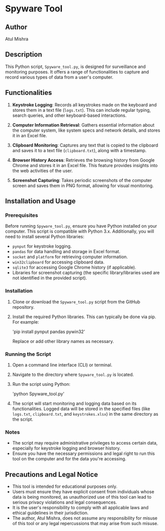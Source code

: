 # Spyware Tool

## Author
Atul Mishra

## Description
This Python script, `Spyware_tool.py`, is designed for surveillance and monitoring purposes. It offers a range of functionalities to capture and record various types of data from a user's computer.

## Functionalities
1. **Keystroke Logging**: Records all keystrokes made on the keyboard and stores them in a text file (`logs.txt`). This can include regular typing, search queries, and other keyboard-based interactions.

2. **Computer Information Retrieval**: Gathers essential information about the computer system, like system specs and network details, and stores it in an Excel file.

3. **Clipboard Monitoring**: Captures any text that is copied to the clipboard and saves it to a text file (`clipboard.txt`), along with a timestamp.

4. **Browser History Access**: Retrieves the browsing history from Google Chrome and stores it in an Excel file. This feature provides insights into the web activities of the user.

5. **Screenshot Capturing**: Takes periodic screenshots of the computer screen and saves them in PNG format, allowing for visual monitoring.

## Installation and Usage

### Prerequisites
Before running `Spyware_tool.py`, ensure you have Python installed on your computer. This script is compatible with Python 3.x. Additionally, you will need to install several Python libraries:

- `pynput` for keystroke logging.
- `pandas` for data handling and storage in Excel format.
- `socket` and `platform` for retrieving computer information.
- `win32clipboard` for accessing clipboard data.
- `sqlite3` for accessing Google Chrome history (if applicable).
- Libraries for screenshot capturing (the specific library/libraries used are not identified in the provided script).

### Installation
1. Clone or download the `Spyware_tool.py` script from the GitHub repository.
2. Install the required Python libraries. This can typically be done via pip. For example:
   
   'pip install pynput pandas pywin32'
  
   Replace or add other library names as necessary.

### Running the Script
1. Open a command line interface (CLI) or terminal.
2. Navigate to the directory where `Spyware_tool.py` is located.
3. Run the script using Python:
   
   'python Spyware_tool.py'
   
4. The script will start monitoring and logging data based on its functionalities. Logged data will be stored in the specified files (like `logs.txt`, `clipboard.txt`, and `keystrokes.xlsx`) in the same directory as the script.

### Notes
- The script may require administrative privileges to access certain data, especially for keystroke logging and browser history.
- Ensure you have the necessary permissions and legal right to run this tool on the computer and for the data you're accessing.

## Precautions and Legal Notice
- This tool is intended for educational purposes only.
- Users must ensure they have explicit consent from individuals whose data is being monitored, as unauthorized use of this tool can lead to serious privacy violations and legal consequences.
- It is the user's responsibility to comply with all applicable laws and ethical guidelines in their jurisdiction.
- The author, Atul Mishra, does not assume any responsibility for misuse of this tool or any legal repercussions that may arise from such misuse.



